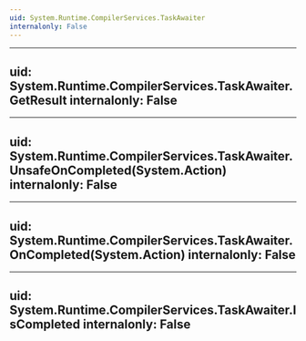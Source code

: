 ```yaml
---
uid: System.Runtime.CompilerServices.TaskAwaiter
internalonly: False
---
```


---
uid: System.Runtime.CompilerServices.TaskAwaiter.GetResult
internalonly: False
---

---
uid: System.Runtime.CompilerServices.TaskAwaiter.UnsafeOnCompleted(System.Action)
internalonly: False
---

---
uid: System.Runtime.CompilerServices.TaskAwaiter.OnCompleted(System.Action)
internalonly: False
---

---
uid: System.Runtime.CompilerServices.TaskAwaiter.IsCompleted
internalonly: False
---
